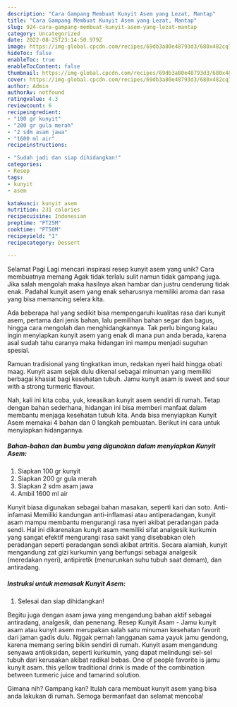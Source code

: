```yaml
---
description: "Cara Gampang Membuat Kunyit Asem yang Lezat, Mantap"
title: "Cara Gampang Membuat Kunyit Asem yang Lezat, Mantap"
slug: 924-cara-gampang-membuat-kunyit-asem-yang-lezat-mantap
category: Uncategorized
date: 2022-08-25T23:14:50.979Z
image: https://img-global.cpcdn.com/recipes/69db3a80e48793d3/680x482cq70/kunyit-asem-foto-resep-utama.jpg
hideToc: false
enableToc: true
enableTocContent: false
thumbnail: https://img-global.cpcdn.com/recipes/69db3a80e48793d3/680x482cq70/kunyit-asem-foto-resep-utama.jpg
cover: https://img-global.cpcdn.com/recipes/69db3a80e48793d3/680x482cq70/kunyit-asem-foto-resep-utama.jpg
author: Admin
authorAv: notfound
ratingvalue: 4.3
reviewcount: 6
recipeingredient:
- "100 gr kunyit"
- "200 gr gula merah"
- "2 sdm asam jawa"
- "1600 ml air"
recipeinstructions:

- "Sudah jadi dan siap dihidangkan!"
categories:
- Resep
tags:
- kunyit
- asem

katakunci: kunyit asem 
nutrition: 231 calories
recipecuisine: Indonesian
preptime: "PT25M"
cooktime: "PT50M"
recipeyield: "1"
recipecategory: Dessert

---
```



Selamat Pagi Lagi mencari inspirasi resep kunyit asem yang unik? Cara membuatnya memang Agak tidak terlalu sulit namun tidak gampang juga. Jika salah mengolah maka hasilnya akan hambar dan justru cenderung tidak enak. Padahal kunyit asem yang enak seharusnya memiliki aroma dan rasa yang bisa memancing selera kita.


Ada beberapa hal yang sedikit bisa mempengaruhi kualitas rasa dari kunyit asem, pertama dari jenis bahan, lalu pemilihan bahan segar dan bagus, hingga cara mengolah dan menghidangkannya. Tak perlu bingung kalau ingin menyiapkan kunyit asem yang enak di mana pun anda berada, karena asal sudah tahu caranya maka hidangan ini mampu menjadi suguhan spesial.

Ramuan tradisional yang tingkatkan imun, redakan nyeri haid hingga obati maag. Kunyit asam sejak dulu dikenal sebagai minuman yang memiliki berbagai khasiat bagi kesehatan tubuh. Jamu kunyit asam is sweet and sour with a strong turmeric flavour.


Nah, kali ini kita coba, yuk, kreasikan kunyit asem sendiri di rumah. Tetap dengan bahan sederhana, hidangan ini bisa memberi manfaat dalam membantu menjaga kesehatan tubuh kita. Anda bisa menyiapkan Kunyit Asem memakai 4 bahan dan 0 langkah pembuatan. Berikut ini cara untuk menyiapkan hidangannya.

<!--inarticleads1-->

##### Bahan-bahan dan bumbu yang digunakan dalam menyiapkan Kunyit Asem:

1. Siapkan 100 gr kunyit
1. Siapkan 200 gr gula merah
1. Siapkan 2 sdm asam jawa
1. Ambil 1600 ml air


Kunyit biasa digunakan sebagai bahan masakan, seperti kari dan soto. Anti-infamasi Memiliki kandungan anti-inflamasi atau antiperadangan, kunyit asam mampu membantu mengurangi rasa nyeri akibat peradangan pada sendi. Hal ini dikarenakan kunyit asam memiliki sifat analgesik kurkumin yang sangat efektif mengurangi rasa sakit yang disebabkan oleh peradangan seperti peradangan sendi akibat artritis. Secara alamiah, kunyit mengandung zat gizi kurkumin yang berfungsi sebagai analgesik (meredakan nyeri), antipiretik (menurunkan suhu tubuh saat demam), dan antiradang. 

<!--inarticleads2-->

##### Instruksi untuk memasak Kunyit Asem:


1. Selesai dan siap dihidangkan!

Begitu juga dengan asam jawa yang mengandung bahan aktif sebagai antiradang, analgesik, dan penenang. Resep Kunyit Asam - Jamu kunyit asam atau kunyit asem merupakan salah satu minuman kesehatan favorit dari jaman gadis dulu. Nggak pernah langganan sama yayuk jamu gendong, karena memang sering bikin sendiri di rumah. Kunyit asam mengandung senyawa antioksidan, seperti kurkumin, yang dapat melindungi sel-sel tubuh dari kerusakan akibat radikal bebas. One of people favorite is jamu kunyit asam. this yellow traditional drink is made of the combination between turmeric juice and tamarind solution. 

Gimana nih? Gampang kan? Itulah cara membuat kunyit asem yang bisa anda lakukan di rumah. Semoga bermanfaat dan selamat mencoba!
